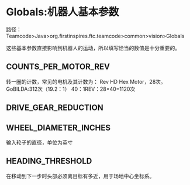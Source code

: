 # Globals:机器人基本参数

路径：Teamcode>Java>org.firstinspires.ftc.teamcode>common>vision>Globals

这些基本参数直接影响到机器人的运动，所以填写恰当的数值是十分重要的。
## COUNTS_PER_MOTOR_REV
转一圈的计数，常见的电机及其计数为：
Rev HD Hex Motor，28次。
GoBILDA:312次（19.2：1）
40：1REV：28×40=1120次

## DRIVE_GEAR_REDUCTION

## WHEEL_DIAMETER_INCHES
输入轮子的直径，单位为英寸

## HEADING_THRESHOLD
在移动到下一步时头部必须离目标有多近，用于场地中心坐标系。